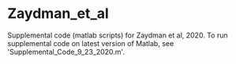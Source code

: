 # Zaydman_et_al
Supplemental code (matlab scripts) for Zaydman et al, 2020.
To run supplemental code on latest version of Matlab, see 'Supplemental_Code_9_23_2020.m'.
